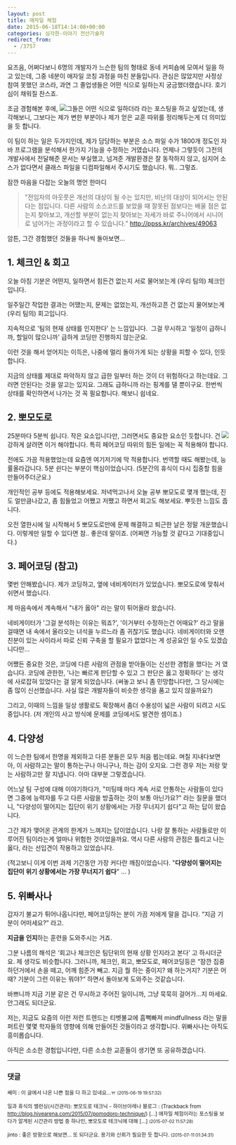 ```yaml
---
layout: post
title: 애자일 체험
date: 2015-06-18T14:14:08+00:00
categories: 심각한-이야기 전산기술자
redirect_from:
  - /3757
---
```


요즈음, 어쩌다보니 6명의 개발자가 느슨한 팀의 형태로 동네 커피숍에 모여서 일을 하고 있는데, 그중 네분이 애자일 코칭 과정을 마친 분들입니다. 관심은 많았지만 사정상 참여 못했던 코스라, 과연 그 졸업생들은 어떤 식으로 일하는지 궁금했더랬습니다. 호기심이 채워질 찬스죠.

조금 경험해본 후에, <a href="http://jinto.pe.kr/wp-content/uploads/2015/06/team.png"><img src="http://jinto.pe.kr/wp-content/uploads/2015/06/team.png" /></a>그들은 어떤 식으로 일하더라 라는 포스팅을 하고 싶었는데, 생각해보니, 그보다는 제가 변한 부분이나 제가 얻은 교훈 따위를 정리해두는게 더 의미있을 듯 합니다.

이 팀이 하는 일은 두가지인데, 제가 담당하는 부분은 소스 파일 수가 1800개 정도인 자바 프로그램을 분석해서 한가지 기능을 수정하는 거였습니다. 언제나 그렇듯이 그전의 개발사에서 전달해준 문서는 부실했고, 넘겨준 개발환경은 잘 동작하지 않고, 심지어 소스가 없다면서 클래스 파일을 디컴파일해서 주시기도 했습니다. 뭐.. 그렇죠.

잠깐 마음을 다잡는 오늘의 명언 한마디

> "전임자의 아웃풋은 개선의 대상이 될 수는 있지만, 비난의 대상이 되어서는 안된다는 점입니다. 다른 사람의 소스코드를 보았을 때 잘못된 점보다는 배울 점은 없는지 찾아보고, 개선할 부분이 없는지 찾아보는 자세가 바로 주니어에서 시니어로 넘어가는 과정이라고 할 수 있습니다.” http://ppss.kr/archives/49063

암튼, 그간 경험했던 것들을 하나씩 돌아보면...

 

<h2>1. 체크인 &amp; 회고</h2>

오늘 아침 기분은 어떤지, 일하면서 힘든건 없는지 서로 물어보는게 (우리 팀의) 체크인입니다.

일주일간 작업한 결과는 어땠는지, 문제는 없었는지, 개선하고픈 건 없는지 물어보는게 (우리 팀의) 회고입니다.

지속적으로 '팀의 현재 상태를 인지한다' 는 느낌입니다.  그걸 무시하고 '일정이 급하니까, 할일이 많으니까' 급하게 코딩만 진행하지 않는군요.

이런 것을 해서 얻어지는 이득은, 나중에 멀리 돌아가게 되는 상황을 피할 수 있다, 인듯 합니다.

지금의 상태를 제대로 파악하지 않고 급한 일부터 하는 것이 더 위험하다고 하는데요. 그러면 안된다는 것을 알고는 있지요. 그래도 급하니까 라는 핑계를 댈 뿐이구요. 한번씩 상태를 확인하면서 나가는 것 꼭 필요합니다. 해보니 쉽네요.

 

<h2>2. 뽀모도로</h2>

<a href="http://jinto.pe.kr/wp-content/uploads/2015/06/pomo.png"><img src="http://jinto.pe.kr/wp-content/uploads/2015/06/pomo.png" align=right >

</a>25분마다 5분씩 쉽니다. 작은 요소입니다만, 그러면서도 중요한 요소인 듯합니다. 건강하게 살려면 이거 해야합니다. 특히 페어코딩 따위의 힘든 일에는 꼭 적용해야 합니다.

전에도 가끔 적용했었는데 요즘엔 여기저기에 막 적용합니다. 번역할 때도 해봤는데, 능률올라갑니다. 5분 쉰다는 부분이 핵심이었습니다. (5분간의 휴식이 다시 집중할 힘을 만들어주더군요.)

개인적인 공부 등에도 적용해보세요. 저녁먹고나서 오늘 공부 뽀모도로 몇개 했는데, 진도 얼만큼나갔고, 좀 힘들었고 어쨌고 저쨌고 하면서 회고도 해보세요. 뿌듯한 느낌도 줍니다.

오전 열한시에 일 시작해서 5 뽀모도로만에 문제 해결하고 퇴근한 날은 정말 개운했습니다. 이렇게만 일할 수 있다면 참.. 좋은데 말이죠. (어쩌면 가능할 것 같다고 기대중입니다.)

 

 

<h2>3. 페어코딩 (참고)</h2>

몇번 안해봤습니다. 제가 코딩하고, 옆에 네비게이터가 있었습니다. 뽀모도로에 맞춰서 쉬면서 했습니다.

제 마음속에서 계속해서 "내가 옳아" 라는 말이 튀어올라 왔습니다.

네비게이터가 '그걸 분석하는 이유는 뭐죠?', '이거부터 수정하는건 어때요?' 라고 말을 걸때면 내 속에서 올라오는 녀석을 누르느라 좀 귀찮기도 했습니다. 네비게이터와 오랜 친분이 있는 사이라서 따로 신뢰 구축을 할 필요가 없었다는 게 성공요인 일 수도 있겠습니다만...

어쨌든 중요한 것은, 코딩에 다른 사람의 관점을 받아들이는 신선한 경험을 했다는 거 였습니다. 코딩에 관한한, '나는 빠르게 판단할 수 있고 그 판단은 옳고 정확하다' 는 생각에 사로잡혀 있었다는 걸 알게 되었습니다. (써놓고 보니 좀 민망합니다만, 그 당시에는 좀 많이 신선했습니다. 사실 많은 개발자들이 비슷한 생각을 품고 있지 않을까요?)

그리고, 이때의 느낌을 일상 생활로도 확장해서 좀더 수용성이 넓은 사람이 되려고 시도중입니다. (저 개인의 사고 방식에 문제를 코딩에서도 발견한 셈이죠.)

 

 

<h2>4. 다양성</h2>

이 느슨한 팀에서 한명을 제외하고 다른 분들은 모두 처음 뵙는데요. 며칠 지내다보면 아, 이 사람하고는 말이 통하는구나 아니구나, 하는 감이 오지요. 그런 경우 저는 저랑 맞는 사람하고만 잘 지냅니다. 아마 대부분 그렇겠습니다.

어느날 팀 구성에 대해 이야기하다가, "미팅때 마다 계속 서로 안통하는 사람들이 있다면 그중에 능력자를 두고 다른 사람을 방출하는 것이 보통 아닌가요?" 라는 질문을 했더니, "다양성이 떨어지는 집단이 위기 상황에서는 가장 무너지기 쉽다"고 하는 답이 왔습니다.

그간 제가 맺어온 관계의 한계가 느껴지는 답이었습니다. 나랑 잘 통하는 사람들로만 이루어진 팀이라는게 얼마나 위험한 것이었을까요. 역시 다른 사람의 관점은 틀리고 나는 옳다, 라는 선입견이 작용하고 있었습니다.

(적고보니 이게 이번 과제 기간동안 가장 커다란 깨짐이었습니다. "<strong>다양성이 떨어지는 집단이 위기 상황에서는 가장 무너지기 쉽다</strong>" ... )

 

 

<h2>5. 위빠사나</h2>

갑자기 불교가 튀어나옵니다만, 페어코딩하는 분이 가끔 저에게 말을 겁니다. “지금 기분이 어떠세요?” 라고.

<strong>지금을</strong> <strong>인지</strong>하는 훈련을 도와주시는 거죠.

그분 나름의 해석은 ‘회고나 체크인은 팀단위의 현재 상황 인지라고 본다’ 고 하시더군요. 제 생각도 비슷합니다. 그러니까, 체크인, 회고, 뽀모도로, 페어코딩등은 “잠깐 집중하던거에서 손을 떼고, 어깨 힘준거 빼고. 지금 뭘 하는 중이지? 왜 하는거지? 기분은 어때? 기분이 그런 이유는 뭐야?“ 하면서 돌아보게 도와주는 것같습니다.

바쁘니까 지금 기분 같은 건 무시하고 주어진 일이니까, 그냥 묵묵히 걸어가...지 마세요. 안그래도 되더군요.

저는, 지금도 요즘의 이런 저런 트렌드는 티벳불교에 흠뻑빠져 mindfullness 라는 말을 퍼트린 몇몇 학자들의 영향에 의해 만들어진 것들이라고 생각합니다. 위빠사나는 아직도 흥미롭습니다.

아직은 소소한 경험입니다만, 다른 소소한 교훈들이 생기면 또 공유하겠습니다.

* * *

### 댓글



<!--- cmt:1220 --->
<!--- mail:susemi99@gmail.com --->
<!--- parent:0 --->

<small class=comment>쎄미 : 이 글에서 나온 나쁜 점을 다 하고 있네요...ㅠ <small>(2015-06-19 19:57:32)</small></small>


<!--- cmt:1221 --->
<!--- mail: --->
<!--- parent:0 --->

<small class=comment>일과 휴식의 밸런싱(시간관리): 뽀모도로 테크닉 - 하이브아레나 블로그 : <!-- ping:1221 ---> (Trackback from <a href='http://blog.hivearena.com/2015/07/pomodoro-technique/'>http://blog.hivearena.com/2015/07/pomodoro-technique/</a>) [&#8230;] 애자일 체험이라는 포스팅을 보다가 알게된 시간관리 방법 중 하나인, 뽀모도로 테크닉에 대해 [&#8230;] <small>(2015-07-02 11:57:28)</small></small>


<!--- cmt:1222 --->
<!--- mail:jaypark@gmail.com --->
<!--- parent:1220 --->

<small class=comment>jinto : 좋은 방향으로 해보면... 또 되더군요. 용기와 신뢰가 필요한 듯 합니다. <small>(2015-07-11 01:34:31)</small></small>

